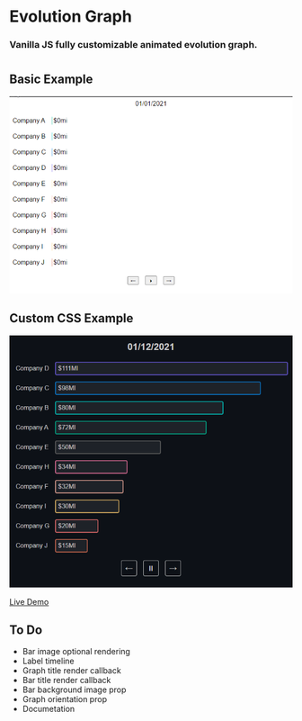 # Evolution Graph

### Vanilla JS fully customizable animated evolution graph.

#

## Basic Example

![](src/docs/evolution-graph.gif)

## Custom CSS Example

![](src/docs/custom-graph.gif)

[Live Demo](https://nathanssantos.github.io/evolution-graph)

## To Do

- Bar image optional rendering
- Label timeline
- Graph title render callback
- Bar title render callback
- Bar background image prop
- Graph orientation prop
- Documetation
